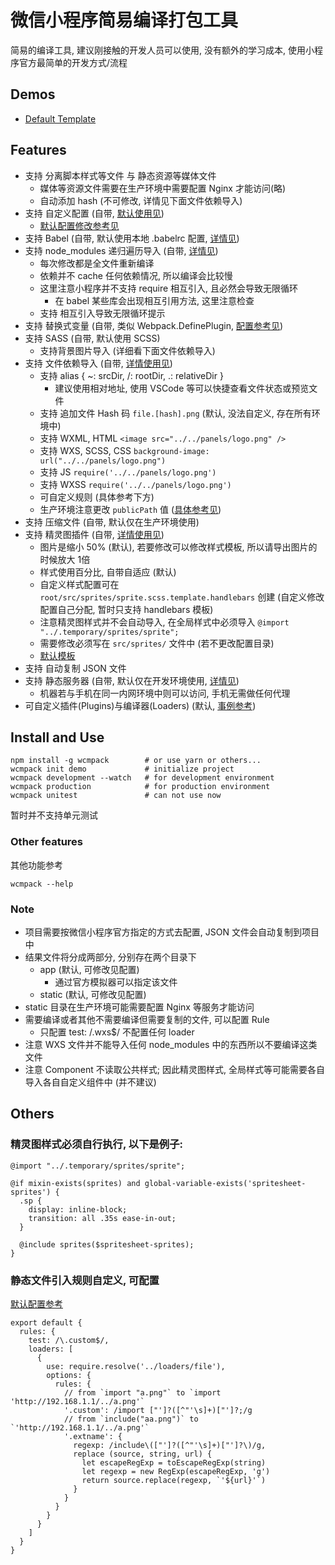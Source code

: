 # 微信小程序简易编译打包工具

简易的编译工具, 建议刚接触的开发人员可以使用, 没有额外的学习成本, 使用小程序官方最简单的开发方式/流程


## Demos

- [Default Template](https://github.com/DavidKk/wcmpack/tree/master/sources/templates/default)


## Features

- 支持 分离脚本样式等文件 与 静态资源等媒体文件
  - 媒体等资源文件需要在生产环境中需要配置 Nginx 才能访问(略)
  - 自动添加 hash (不可修改, 详情见下面文件依赖导入)
- 支持 自定义配置 (自带, [默认使用见](https://github.com/DavidKk/wcmpack/tree/master/src/constants))
  - [默认配置修改参考见](https://github.com/DavidKk/wcmpack/tree/master/src/optionManager.js)
- 支持 Babel (自带, 默认使用本地 .babelrc 配置, [详情见](https://github.com/DavidKk/wcmpack/tree/master/src/loaders/babel.js))
- 支持 node_modules 递归遍历导入 (自带, [详情见](https://github.com/DavidKk/wcmpack/tree/master/src/loaders/linkage.js))
  - 每次修改都是全文件重新编译
  - 依赖并不 cache 任何依赖情况, 所以编译会比较慢
  - 这里注意小程序并不支持 require 相互引入, 且必然会导致无限循环
    - 在 babel 某些库会出现相互引用方法, 这里注意检查
  - 支持 相互引入导致无限循环提示
- 支持 替换式变量 (自带, 类似 Webpack.DefinePlugin, [配置参考见](https://github.com/DavidKk/wcmpack/tree/master/src/constants/common.config.js))
- 支持 SASS (自带, 默认使用 SCSS)
  - 支持背景图片导入 (详细看下面文件依赖导入)
- 支持 文件依赖导入 (自带, [详情使用见](https://github.com/DavidKk/wcmpack/tree/master/src/loaders/file.js))
  - 支持 alias { ~: srcDir, /: rootDir, .: relativeDir }
    - 建议使用相对地址, 使用 VSCode 等可以快捷查看文件状态或预览文件
  - 支持 追加文件 Hash 码 `file.[hash].png` (默认, 没法自定义, 存在所有环境中)
  - 支持 WXML, HTML `<image src="../../panels/logo.png" />`
  - 支持 WXS, SCSS, CSS `background-image: url("../../panels/logo.png")`
  - 支持 JS `require('../../panels/logo.png')`
  - 支持 WXSS `require('../../panels/logo.png')`
  - 可自定义规则 (具体参考下方)
  - 生产环境注意更改 `publicPath` 值 ([具体参考见](https://github.com/DavidKk/wcmpack/tree/master/src/optionManager.js))
- 支持 压缩文件 (自带, 默认仅在生产环境使用)
- 支持 精灵图插件 (自带, [详情使用见](https://github.com/DavidKk/wcmpack/tree/master/src/plugins/spritesmith.js))
  - 图片是缩小 50% (默认), 若要修改可以修改样式模板, 所以请导出图片的时候放大 1倍
  - 样式使用百分比, 自带自适应 (默认)
  - 自定义样式配置可在 `root/src/sprites/sprite.scss.template.handlebars` 创建 (自定义修改配置自己分配, 暂时只支持 handlebars 模板)
  - 注意精灵图样式并不会自动导入, 在全局样式中必须导入 `@import "../.temporary/sprites/sprite";`
  - 需要修改必须写在 `src/sprites/` 文件中 (若不更改配置目录)
  - [默认模板](https://github.com/DavidKk/wcmpack/tree/master/sources/sprite.scss.template.handlebars)
- 支持 自动复制 JSON 文件
- 支持 静态服务器 (自带, 默认仅在开发环境使用, [详情见](https://github.com/DavidKk/wcmpack/tree/master/src/plugins/staticServer.js))
  - 机器若与手机在同一内网环境中则可以访问, 手机无需做任何代理
- 可自定义插件(Plugins)与编译器(Loaders) (默认, [事例参考](https://github.com/DavidKk/wcmpack/tree/master/src/plugins/))


## Install and Use

```
npm install -g wcmpack        # or use yarn or others...
wcmpack init demo             # initialize project
wcmpack development --watch   # for development environment
wcmpack production            # for production environment
wcmpack unitest               # can not use now
```

暂时并不支持单元测试

### Other features

其他功能参考

```
wcmpack --help
```

### Note

- 项目需要按微信小程序官方指定的方式去配置, JSON 文件会自动复制到项目中
- 结果文件将分成两部分, 分别存在两个目录下
  - app (默认, 可修改见配置)
    - 通过官方模拟器可以指定该文件
  - static (默认, 可修改见配置)
- static 目录在生产环境可能需要配置 Nginx 等服务才能访问
- 需要编译或者其他不需要编译但需要复制的文件, 可以配置 Rule
  - 只配置 test: /\.wxs$/ 不配置任何 loader
- 注意 WXS 文件并不能导入任何 node_modules 中的东西所以不要编译这类文件
- 注意 Component 不读取公共样式; 因此精灵图样式, 全局样式等可能需要各自导入各自自定义组件中 (并不建议)

## Others

### 精灵图样式必须自行执行, 以下是例子:

```
@import "../.temporary/sprites/sprite";

@if mixin-exists(sprites) and global-variable-exists('spritesheet-sprites') {
  .sp {
    display: inline-block;
    transition: all .35s ease-in-out;
  }

  @include sprites($spritesheet-sprites);
}
```

### 静态文件引入规则自定义, 可配置

[默认配置参考](https://github.com/DavidKk/wcmpack/blob/master/src/loaders/file.js#L16)

```
export default {
  rules: {
    test: /\.custom$/,
    loaders: [
      {
        use: require.resolve('../loaders/file'),
        options: {
          rules: {
            // from `import "a.png"` to `import 'http://192.168.1.1/../a.png'`
            '.custom': /import ["']?([^"'\s]+)["']?;/g
            // from `include("aa.png")` to `'http://192.168.1.1/../a.png'`
            '.extname': {
              regexp: /include\(["']?([^"'\s]+)["']?\)/g,
              replace (source, string, url) {
                let escapeRegExp = toEscapeRegExp(string)
                let regexp = new RegExp(escapeRegExp, 'g')
                return source.replace(regexp, `'${url}'`)
              }
            }
          }
        }
      }
    ]
  }
}
```